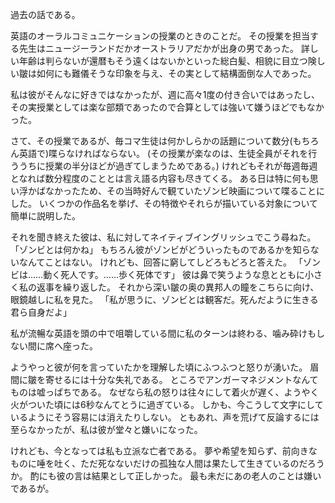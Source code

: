 過去の話である。

英語のオーラルコミュニケーションの授業のときのことだ。
その授業を担当する先生はニュージーランドだかオーストラリアだかが出身の男であった。
詳しい年齢は判らないが還暦もそう遠くはないかといった総白髪、相貌に目立つ険しい皺は如何にも難儀そうな印象を与え、その実として結構面倒な人であった。

私は彼がそんなに好きではなかったが、週に高々1度の付き合いではあったし、その実授業としては楽な部類であったので合算としては強いて嫌うほどでもなかった。

さて、その授業であるが、毎コマ生徒は何かしらかの話題について数分(もちろん英語で)喋らなければならない。
(その授業が楽なのは、生徒全員がそれを行ううちに授業の半分ほどが過ぎてしまうためである。)
けれどもそれが毎週毎週となれば数分程度のこととは言え語る内容も尽きてくる。
ある日は特に何も思い浮かばなかったため、その当時好んで観ていたゾンビ映画について喋ることにした。
いくつかの作品名を挙げ、その特徴やそれらが描いている対象について簡単に説明した。

それを聞き終えた彼は、私に対してネイティブイングリッシュでこう尋ねた。
「ゾンビとは何かね」
もちろん彼がゾンビがどういったものであるかを知らないなんてことはない。
けれども、回答に窮してしどろもどろと答えた。
「ゾンビは……動く死人です。……歩く死体です」
彼は鼻で笑うような息とともに小さく私の返事を繰り返した。
それから深い皺の奥の異邦人の瞳をこちらに向け、眼鏡越しに私を見た。
「私が思うに、ゾンビとは観客だ。死んだように生きる君ら自身だよ」

私が流暢な英語を頭の中で咀嚼している間に私のターンは終わる、噛み砕けもしない間に席へ座った。

ようやっと彼が何を言っていたかを理解した頃にふつふつと怒りが湧いた。
眉間に皺を寄せるには十分な失礼である。
ところでアンガーマネジメントなんてものは嘘っぱちである。
なぜなら私の怒りは往々にして着火が遅く、ようやく火がついた頃には6秒なんてとうに過ぎている。
しかも、今こうして文字にしているようにそう容易には消えたりしない。
ともあれ、声を荒げて反論するには至らなかったが、私は彼が堂々と嫌いになった。

けれども、今となっては私も立派な亡者である。
夢や希望を知らず、前向きなものに唾を吐く、ただ死なないだけの孤独な人間は果たして生きているのだろうか。
酌にも彼の言は結果として正しかった。
最も未だにあの老人のことは嫌いであるが。
